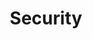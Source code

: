 ---
# This topic lives at
# https://digital.gov/topics/security

slug: "security"

# Topic Title
title: "Security"

# description — keep it short and clear
summary: ""


# Weight
weight: 2

# For more information on managing topics,
# see https://github.com/GSA/digitalgov.gov/wiki
---